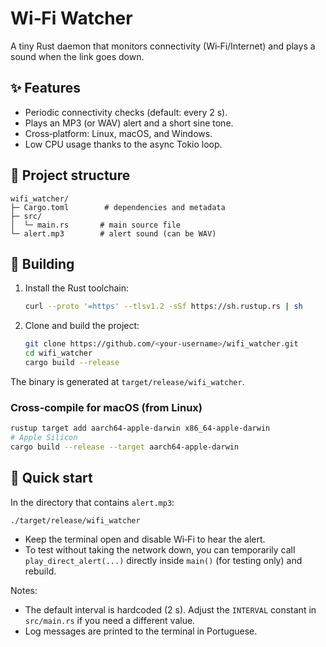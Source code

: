 # Wi‑Fi Watcher

A tiny Rust daemon that monitors connectivity (Wi‑Fi/Internet) and plays a sound when the link goes down.

## ✨ Features

- Periodic connectivity checks (default: every 2 s).
- Plays an MP3 (or WAV) alert and a short sine tone.
- Cross‑platform: Linux, macOS, and Windows.
- Low CPU usage thanks to the async Tokio loop.

## 📂 Project structure

```text
wifi_watcher/
├─ Cargo.toml        # dependencies and metadata
├─ src/
│  └─ main.rs       # main source file
└─ alert.mp3        # alert sound (can be WAV)
```

## 🔧 Building

1. Install the Rust toolchain:
   ```sh
   curl --proto '=https' --tlsv1.2 -sSf https://sh.rustup.rs | sh
   ```

2. Clone and build the project:
   ```sh
   git clone https://github.com/<your-username>/wifi_watcher.git
   cd wifi_watcher
   cargo build --release
   ```

The binary is generated at `target/release/wifi_watcher`.

### Cross‑compile for macOS (from Linux)
```sh
rustup target add aarch64-apple-darwin x86_64-apple-darwin
# Apple Silicon
cargo build --release --target aarch64-apple-darwin
```

## 🚀 Quick start

In the directory that contains `alert.mp3`:
```sh
./target/release/wifi_watcher
```

- Keep the terminal open and disable Wi‑Fi to hear the alert.
- To test without taking the network down, you can temporarily call `play_direct_alert(...)` directly inside `main()` (for testing only) and rebuild.

Notes:
- The default interval is hardcoded (2 s). Adjust the `INTERVAL` constant in `src/main.rs` if you need a different value.
- Log messages are printed to the terminal in Portuguese.


